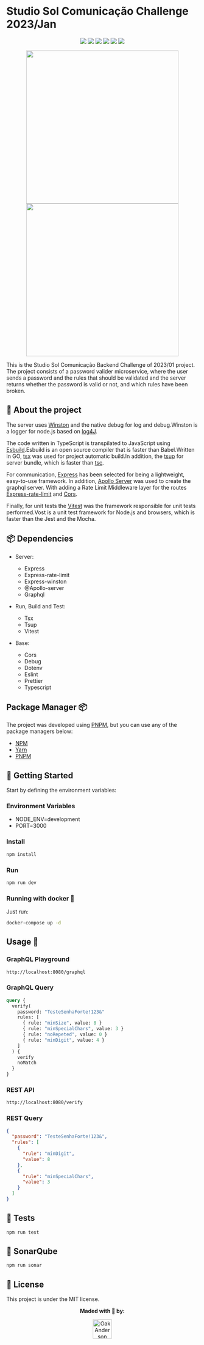 # Studio Sol Comunicação Challenge 2023/Jan

<p align="center">
  <img src="https://img.shields.io/badge/express.js-%23404d59.svg?style=for-the-badge&logo=express&logoColor=%2361DAFB"/>
  <img src="https://img.shields.io/badge/-ApolloGraphQL-311C87?style=for-the-badge&logo=apollo-graphql"/>
  <img src="https://img.shields.io/badge/Vitest-100000?style=for-the-badge&logo=Vitest&logoColor=white&labelColor=ADC484&color=6da13f"/>
  <img src="https://img.shields.io/badge/Esbuild-100000?style=for-the-badge&logo=esbuild&logoColor=white&labelColor=black&color=ffcf00"/>
  <img src="https://img.shields.io/badge/TypeScript-007ACC?style=for-the-badge&logo=typescript&logoColor=white"/>
  <img src="https://img.shields.io/badge/SonarQube-100000?style=for-the-badge&logo=Sonar&logoColor=white&labelColor=9699eA&color=8689DA"/>
</p>

<p align="center">
  <img src="https://i.imgur.com/25YMYht.png" width="400">
  <img src="https://i.imgur.com/S5TFmLr.png" width="400">
</p>

This is the Studio Sol Comunicação Backend Challenge of 2023/01 project. The project consists of a password valider microservice, where the user sends a password and the rules that should be validated and the server returns whether the password is valid or not, and which rules have been broken.

## 📑 About the project

The server uses [Winston](https://github.com/winstonjs/winston) and the native debug for log and debug.Winston is a logger for node.js based on [log4J](https://logging.apache.org/log4J/2.x/).

The code written in TypeScript is transpilated to JavaScript using [Esbuild](https://esbuild.github.io/).Esbuild is an open source compiler that is faster than Babel.Written in GO, [tsx](https://github.com/esbuild-kit/tsx) was used for project automatic build.In addition, the [tsup](https://tsup.egoist.dev/) for server bundle, which is faster than [tsc](https://www.typescriptlang.org/docs/handbook/compilers-Options.html).

For communication, [Express](https://expressjs.com/en-br/) has been selected for being a lightweight, easy-to-use framework. In addition, [Apollo Server](https://www.apollographql.com/docs/apollo-server/) was used to create the graphql server. With adding a Rate Limit Middleware layer for the routes [Express-rate-limit](https://github.com/express-limit/express-limit) and [Cors](https://github.com/expressjs/cors).

Finally, for unit tests the [Vitest](https://vitest.dev/) was the framework responsible for unit tests performed.Vost is a unit test framework for Node.js and browsers, which is faster than the Jest and the Mocha.

## 📦 Dependencies

- Server:

  - Express
  - Express-rate-limit
  - Express-winston
  - @Apollo-server
  - Graphql

- Run, Build and Test:

  - Tsx
  - Tsup
  - Vitest

- Base:
  - Cors
  - Debug
  - Dotenv
  - Eslint
  - Prettier
  - Typescript

## Package Manager 📦

The project was developed using [PNPM](https://pnpm.io/), but you can use any of the package managers below:

- [NPM](https://www.npmjs.com/)
- [Yarn](https://yarnpkg.com/)
- [PNPM](https://pnpm.io/)

## 🚀 Getting Started

Start by defining the environment variables:

### Environment Variables

- NODE_ENV=development
- PORT=3000

### Install

```bash
npm install
```

### Run

```bash
npm run dev
```

### Running with docker 🐋

Just run:

```bash
docker-compose up -d
```

## Usage 🔴

### GraphQL Playground

```bash
http://localhost:8080/graphql
```

### GraphQL Query

```graphql
query {
  verify(
    password: "TesteSenhaForte!123&"
    rules: [
      { rule: "minSize", value: 8 }
      { rule: "minSpecialChars", value: 3 }
      { rule: "noRepeted", value: 0 }
      { rule: "minDigit", value: 4 }
    ]
  ) {
    verify
    noMatch
  }
}
```

### REST API

```bash
http://localhost:8080/verify
```

### REST Query

```json
{
  "password": "TesteSenhaForte!123&",
  "rules": [
    {
      "rule": "minDigit",
      "value": 8
    },
    {
      "rule": "minSpecialChars",
      "value": 3
    }
  ]
}
```

## 📝 Tests

```bash
npm run test
```

## 📝 SonarQube

```bash
npm run sonar
```

## 📝 License

This project is under the MIT license.

<p align="center">
  <strong> Maded with 💜 by: </strong>
  <p align="center">
    <a href="https://github.com/ZauJulio">
      <img src="https://github.com/ZauJulio.png" width="50" height="50" alt="OakAnderson" />
    </a>
  </p>
</p>
